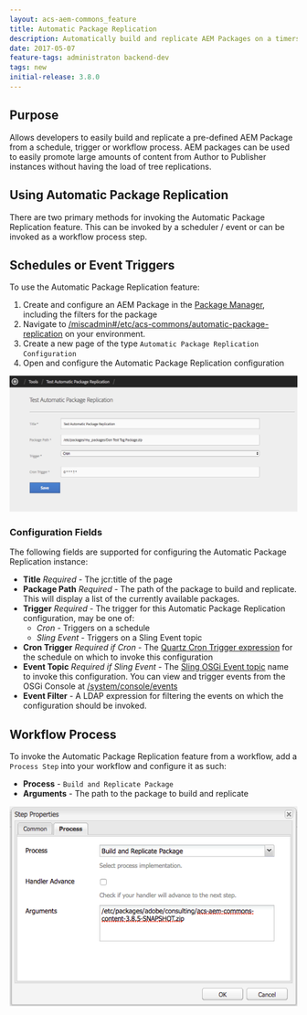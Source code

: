 ```yaml
---
layout: acs-aem-commons_feature
title: Automatic Package Replication
description: Automatically build and replicate AEM Packages on a timers, event triggers or workflows
date: 2017-05-07
feature-tags: administraton backend-dev
tags: new
initial-release: 3.8.0
---
```


## Purpose

Allows developers to easily build and replicate a pre-defined AEM Package from a schedule, trigger or workflow process. AEM packages can be used to easily promote large amounts of content from Author to Publisher instances without having the load of tree replications. 

## Using Automatic Package Replication

There are two primary methods for invoking the Automatic Package Replication feature. This can be invoked by a scheduler / event or can be invoked as a workflow process step. 

## Schedules or Event Triggers

To use the Automatic Package Replication feature:

1. Create and configure an AEM Package in the [Package Manager](https://docs.adobe.com/docs/en/aem/6-3/administer/content/package-manager.html), including the filters for the package
2. Navigate to [/miscadmin#/etc/acs-commons/automatic-package-replication](http://localhost:4502/miscadmin#/etc/acs-commons/automatic-package-replication) on your environment. 
3. Create a new page of the type `Automatic Package Replication Configuration`
4. Open and configure the Automatic Package Replication configuration

![Automatic Package Replication Configuration](images/configuration.png)

### Configuration Fields

The following fields are supported for configuring the Automatic Package Replication instance:

 - **Title** *Required* - The jcr:title of the page
 - **Package Path** *Required* - The path of the package to build and replicate. This will display a list of the currently available packages.
 - **Trigger** *Required* - The trigger for this Automatic Package Replication configuration, may be one of:
   - *Cron* - Triggers on a schedule
   - *Sling Event* - Triggers on a Sling Event topic
 - **Cron Trigger** *Required if Cron* - The [Quartz Cron Trigger expression](http://www.quartz-scheduler.org/documentation/quartz-2.x/tutorials/crontrigger.html) for the schedule on which to invoke this configuration
 - **Event Topic** *Required if Sling Event* - The [Sling OSGi Event topic](http://felix.apache.org/documentation/subprojects/apache-felix-event-admin.html) name to invoke this configuration. You can view and trigger events from the OSGi Console at [/system/console/events](http://localhost:4502/system/console/events)
 - **Event Filter** - A LDAP expression for filtering the events on which the configuration should be invoked.

## Workflow Process

To invoke the Automatic Package Replication feature from a workflow, add a `Process Step` into your workflow and configure it as such:

 - **Process** - `Build and Replicate Package`
 - **Arguments** - The path to the package to build and replicate

![Automatic Package Replication Workflow Configuration](images/workflow-configuration.png)
